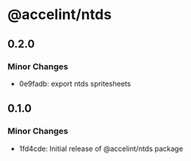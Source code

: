 # @accelint/ntds

## 0.2.0

### Minor Changes

- 0e9fadb: export ntds spritesheets

## 0.1.0

### Minor Changes

- 1fd4cde: Initial release of @accelint/ntds package
